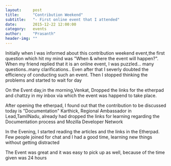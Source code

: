 ```yaml
---
layout:     post
title:      "Contribution Weekend"
subtitle:   "- First online event that I attended"
date:       2015-12-22 12:00:00
category:	events 
author:     "Prasanth"
header-img: ""
---
```


<p>Initially when I was informed about this contribution weekend event,the first question which hit my mind was "When & where the event will happen?". When my friend replied that it is an online event, I was puzzled... many questions..many clarifications.. Even after that I severly doubted the efficiency of conducting such an event. Then I stopped thinking the problems and started to wait for day</p>

<p>On the Event day,in the morning,Venkat, Dropped the links for the etherpad and chattzy in my inbox via which the event was happend to take place.</p>
<p>After opening the etherpad, I found out that the contribution to be discussed today is "Documentation"
Karthick, Regional Ambassador in Lead,TamilNadu, already had dropped the links for learning regarding the Documentation process and Mozilla Developer Network </p>
<p>In the Evening, I started reading the articles and the links in the Etherpad. Few people joined for chat and I had a good time, learning new things without getting distracted</p>
<p>The Event was great and it was easy to pick up as well, because of the time given was 24 hours</p>
 